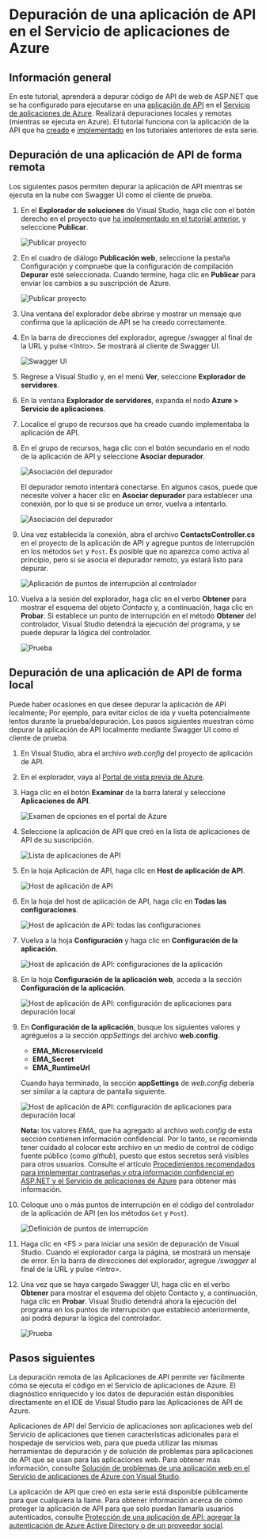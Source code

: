 <properties 
	pageTitle="Depuración de una aplicación de API en el Servicio de aplicaciones de Azure" 
	description="Aprenda a crear una aplicación de API mientras se ejecuta en el Servicio de aplicaciones de Azure, con Visual Studio." 
	services="app-service\api" 
	documentationCenter=".net" 
	authors="bradygaster" 
	manager="wpickett" 
	editor="jimbe"/>

<tags 
	ms.service="app-service-api" 
	ms.workload="web" 
	ms.tgt_pltfrm="dotnet" 
	ms.devlang="na" 
	ms.topic="article" 
	ms.date="06/01/2015" 
	ms.author="bradyg;tarcher"/>

# Depuración de una aplicación de API en el Servicio de aplicaciones de Azure

## Información general

En este tutorial, aprenderá a depurar código de API de web de ASP.NET que se ha configurado para ejecutarse en una [aplicación de API](app-service-api-apps-why-best-platform.md) en el [Servicio de aplicaciones de Azure](../app-service/app-service-value-prop-what-is.md). Realizará depuraciones locales y remotas (mientras se ejecuta en Azure). El tutorial funciona con la aplicación de la API que ha [creado](app-service-dotnet-create-api-app.md) e [implementado](app-service-dotnet-deploy-api-app.md) en los tutoriales anteriores de esta serie.

## Depuración de una aplicación de API de forma remota 

Los siguientes pasos permiten depurar la aplicación de API mientras se ejecuta en la nube con Swagger UI como el cliente de prueba.

1. En el **Explorador de soluciones** de Visual Studio, haga clic con el botón derecho en el proyecto que [ha implementado en el tutorial anterior](app-service-dotnet-deploy-api-app.md), y seleccione **Publicar**.

	![Publicar proyecto](./media/app-service-api-dotnet-debug/rd-publish.png)

2. En el cuadro de diálogo **Publicación web**, seleccione la pestaña Configuración y compruebe que la configuración de compilación **Depurar** esté seleccionada. Cuando termine, haga clic en **Publicar** para enviar los cambios a su suscripción de Azure.

	![Publicar proyecto](./media/app-service-api-dotnet-debug/rd-debug-publish.png)

3. Una ventana del explorador debe abrirse y mostrar un mensaje que confirma que la aplicación de API se ha creado correctamente.

4. En la barra de direcciones del explorador, agregue /swagger al final de la URL y pulse &lt;Intro>. Se mostrará al cliente de Swagger UI.

	![Swagger UI](./media/app-service-api-dotnet-debug/rd-swagger-ui.png)

5. Regrese a Visual Studio y, en el menú **Ver**, seleccione **Explorador de servidores**.

6. En la ventana **Explorador de servidores**, expanda el nodo **Azure > Servicio de aplicaciones**.

7. Localice el grupo de recursos que ha creado cuando implementaba la aplicación de API.

8. En el grupo de recursos, haga clic con el botón secundario en el nodo de la aplicación de API y seleccione **Asociar depurador**.

	![Asociación del depurador](./media/app-service-api-dotnet-debug/rd-attach-debugger.png)

	El depurador remoto intentará conectarse. En algunos casos, puede que necesite volver a hacer clic en **Asociar depurador** para establecer una conexión, por lo que si se produce un error, vuelva a intentarlo.

	![Asociación del depurador](./media/app-service-api-dotnet-debug/rd-attaching.png)

9. Una vez establecida la conexión, abra el archivo **ContactsController.cs** en el proyecto de la aplicación de API y agregue puntos de interrupción en los métodos `Get` y `Post`. Es posible que no aparezca como activa al principio, pero si se asocia el depurador remoto, ya estará listo para depurar.

	![Aplicación de puntos de interrupción al controlador](./media/app-service-api-dotnet-debug/rd-breakpoints.png)

10. Vuelva a la sesión del explorador, haga clic en el verbo **Obtener** para mostrar el esquema del objeto *Contacto* y, a continuación, haga clic en **Probar**. Si establece un punto de interrupción en el método **Obtener** del controlador, Visual Studio detendrá la ejecución del programa, y se puede depurar la lógica del controlador.

	![Prueba](./media/app-service-api-dotnet-debug/rd-try-it-out.png)

## Depuración de una aplicación de API de forma local 

Puede haber ocasiones en que desee depurar la aplicación de API localmente; Por ejemplo, para evitar ciclos de ida y vuelta potencialmente lentos durante la prueba/depuración. Los pasos siguientes muestran cómo depurar la aplicación de API localmente mediante Swagger UI como el cliente de prueba.

1. En Visual Studio, abra el archivo *web.config* del proyecto de aplicación de API. 
 
2. En el explorador, vaya al [Portal de vista previa de Azure](http://portal.azure.com).

3. Haga clic en el botón **Examinar** de la barra lateral y seleccione **Aplicaciones de API**.

	![Examen de opciones en el portal de Azure](./media/app-service-api-dotnet-debug/ld-browse.png)

4. Seleccione la aplicación de API que creó en la lista de aplicaciones de API de su suscripción.

	![Lista de aplicaciones de API](./media/app-service-api-dotnet-debug/ld-api-app-list.png)

5. En la hoja Aplicación de API, haga clic en **Host de aplicación de API**.

	![Host de aplicación de API](./media/app-service-api-dotnet-debug/ld-api-app-blade-api-app-host.png)

6. En la hoja del host de aplicación de API, haga clic en **Todas las configuraciones**.

	![Host de aplicación de API: todas las configuraciones](./media/app-service-api-dotnet-debug/ld-api-app-host-all-settings.png)

7. Vuelva a la hoja **Configuración** y haga clic en **Configuración de la aplicación**.

	![Host de aplicación de API: configuraciones de la aplicación](./media/app-service-api-dotnet-debug/ld-application-settings.png)

8. En la hoja **Configuración de la aplicación web**, acceda a la sección **Configuración de la aplicación**.

	![Host de aplicación de API: configuración de aplicaciones para depuración local](./media/app-service-api-dotnet-debug/ld-app-settings-for-local-debugging.png)

9. En **Configuración de la aplicación**, busque los siguientes valores y agréguelos a la sección *appSettings* del archivo **web.config**.
	- **EMA_MicroserviceId**
	- **EMA_Secret**
	- **EMA_RuntimeUrl**

	Cuando haya terminado, la sección **appSettings** de *web.config* debería ser similar a la captura de pantalla siguiente.

	![Host de aplicación de API: configuración de aplicaciones para depuración local](./media/app-service-api-dotnet-debug/ld-debug-settings.png)

	**Nota:** los valores *EMA_* que ha agregado al archivo *web.config* de esta sección contienen información confidencial. Por lo tanto, se recomienda tener cuidado al colocar este archivo en un medio de control de código fuente público (como *github*), puesto que estos secretos será visibles para otros usuarios. Consulte el artículo [Procedimientos recomendados para implementar contraseñas y otra información confidencial en ASP.NET y el Servicio de aplicaciones de Azure](http://www.asp.net/identity/overview/features-api/best-practices-for-deploying-passwords-and-other-sensitive-data-to-aspnet-and-azure) para obtener más información.

10. Coloque uno o más puntos de interrupción en el código del controlador de la aplicación de API (en los métodos `Get` y `Post`).

	![Definición de puntos de interrupción](./media/app-service-api-dotnet-debug/ld-breakpoints.png)

11. Haga clic en &lt;F5 > para iniciar una sesión de depuración de Visual Studio. Cuando el explorador carga la página, se mostrará un mensaje de error. En la barra de direcciones del explorador, agregue */swagger* al final de la URL y pulse &lt;Intro>.

12. Una vez que se haya cargado Swagger UI, haga clic en el verbo **Obtener** para mostrar el esquema del objeto Contacto y, a continuación, haga clic en **Probar**. Visual Studio detendrá ahora la ejecución del programa en los puntos de interrupción que estableció anteriormente, así podrá depurar la lógica del controlador.

	![Prueba](./media/app-service-api-dotnet-debug/ld-try-it-out.png)

## Pasos siguientes

La depuración remota de las Aplicaciones de API permite ver fácilmente cómo se ejecuta el código en el Servicio de aplicaciones de Azure. El diagnóstico enriquecido y los datos de depuración están disponibles directamente en el IDE de Visual Studio para las Aplicaciones de API de Azure.

Aplicaciones de API del Servicio de aplicaciones son aplicaciones web del Servicio de aplicaciones que tienen características adicionales para el hospedaje de servicios web, para que pueda utilizar las mismas herramientas de depuración y de solución de problemas para aplicaciones de API que se usan para las aplicaciones web. Para obtener más información, consulte [Solución de problemas de una aplicación web en el Servicio de aplicaciones de Azure con Visual Studio](../app-service-web/web-sites-dotnet-troubleshoot-visual-studio.md).

La aplicación de API que creó en esta serie está disponible públicamente para que cualquiera la llame. Para obtener información acerca de cómo proteger la aplicación de API para que solo puedan llamarla usuarios autenticados, consulte [Protección de una aplicación de API: agregar la autenticación de Azure Active Directory o de un proveedor social](app-service-api-dotnet-add-authentication.md).
 

<!---HONumber=62-->